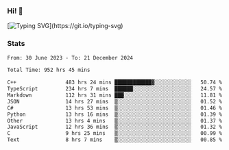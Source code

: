 ### Hi!  👋

[![Typing SVG](https://readme-typing-svg.herokuapp.com?font=Fira+Code&pause=1000&width=435&lines=Hello!+I'm+Texiwustion.)](https://git.io/typing-svg)

### Stats

<!--START_SECTION:waka-->

```txt
From: 30 June 2023 - To: 21 December 2024

Total Time: 952 hrs 45 mins

C++                483 hrs 24 mins ████████████▓░░░░░░░░░░░░   50.74 %
TypeScript         234 hrs 7 mins  ██████░░░░░░░░░░░░░░░░░░░   24.57 %
Markdown           112 hrs 31 mins ███░░░░░░░░░░░░░░░░░░░░░░   11.81 %
JSON               14 hrs 27 mins  ▒░░░░░░░░░░░░░░░░░░░░░░░░   01.52 %
C#                 13 hrs 53 mins  ▒░░░░░░░░░░░░░░░░░░░░░░░░   01.46 %
Python             13 hrs 16 mins  ▒░░░░░░░░░░░░░░░░░░░░░░░░   01.39 %
Other              13 hrs 4 mins   ▒░░░░░░░░░░░░░░░░░░░░░░░░   01.37 %
JavaScript         12 hrs 36 mins  ▒░░░░░░░░░░░░░░░░░░░░░░░░   01.32 %
C                  9 hrs 25 mins   ▒░░░░░░░░░░░░░░░░░░░░░░░░   00.99 %
Text               8 hrs 7 mins    ▒░░░░░░░░░░░░░░░░░░░░░░░░   00.85 %
```

<!--END_SECTION:waka-->
